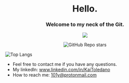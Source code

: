  <div align="center">
   
 # Hello.
 ### Welcome to my neck of the Git.
   
 ![](https://komarev.com/ghpvc/?username=Kai375&abbreviated=true)
 
 ![GitHub Repo stars](https://img.shields.io/github/stars/Kai375?style=social)

 </div>

  ![Top Langs](https://github-readme-stats.vercel.app/api/top-langs/?username=Kai375&theme=radical&bg_color=0D1117&layout=donut&langs_count=8&hide_border=true&hide=CSS,JavaScript,HTML,MakeFile&&size_weight=0.5&count_weight=0.5&CACHE_SECONDS)


 
* Feel free to contact me if you have any questions.
* My linkedln: www.linkedin.com/in/KaiToledano
* How to reach me: 101y@protonmail.com

 
